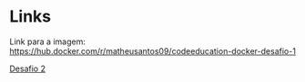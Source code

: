 # Links
Link para a imagem: https://hub.docker.com/r/matheusantos09/codeeducation-docker-desafio-1


[Desafio 2](https://github.com/matheusantos09/codeeducation-docker-desafio-2)